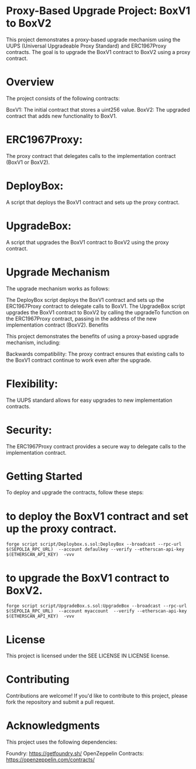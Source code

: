 # Proxy-Based Upgrade Project: BoxV1 to BoxV2

This project demonstrates a proxy-based upgrade mechanism using the UUPS (Universal Upgradeable Proxy Standard) and ERC1967Proxy contracts. The goal is to upgrade the BoxV1 contract to BoxV2 using a proxy contract.

# Overview

The project consists of the following contracts:

BoxV1: The initial contract that stores a uint256 value.
BoxV2: The upgraded contract that adds new functionality to BoxV1.

# ERC1967Proxy:

The proxy contract that delegates calls to the implementation contract (BoxV1 or BoxV2).

# DeployBox:

A script that deploys the BoxV1 contract and sets up the proxy contract.

# UpgradeBox:

A script that upgrades the BoxV1 contract to BoxV2 using the proxy contract.

# Upgrade Mechanism

The upgrade mechanism works as follows:

The DeployBox script deploys the BoxV1 contract and sets up the ERC1967Proxy contract to delegate calls to BoxV1.
The UpgradeBox script upgrades the BoxV1 contract to BoxV2 by calling the upgradeTo function on the ERC1967Proxy contract, passing in the address of the new implementation contract (BoxV2).
Benefits

This project demonstrates the benefits of using a proxy-based upgrade mechanism, including:

Backwards compatibility: The proxy contract ensures that existing calls to the BoxV1 contract continue to work even after the upgrade.

# Flexibility:

The UUPS standard allows for easy upgrades to new implementation contracts.

# Security:

The ERC1967Proxy contract provides a secure way to delegate calls to the implementation contract.

# Getting Started

To deploy and upgrade the contracts, follow these steps:

# to deploy the BoxV1 contract and set up the proxy contract.

```
forge script script/Deploybox.s.sol:DeployBox --broadcast --rpc-url $(SEPOLIA_RPC_URL)  --account defaulkey --verify --etherscan-api-key $(ETHERSCAN_API_KEY)  -vvv

```

# to upgrade the BoxV1 contract to BoxV2.

```
forge script script/UpgradeBox.s.sol:UpgradeBox --broadcast --rpc-url $(SEPOLIA_RPC_URL)  --account myaccount  --verify --etherscan-api-key $(ETHERSCAN_API_KEY)  -vvv
```

# License

This project is licensed under the SEE LICENSE IN LICENSE license.

# Contributing

Contributions are welcome! If you'd like to contribute to this project, please fork the repository and submit a pull request.

# Acknowledgments

This project uses the following dependencies:

Foundry: https://getfoundry.sh/
OpenZeppelin Contracts: https://openzeppelin.com/contracts/
